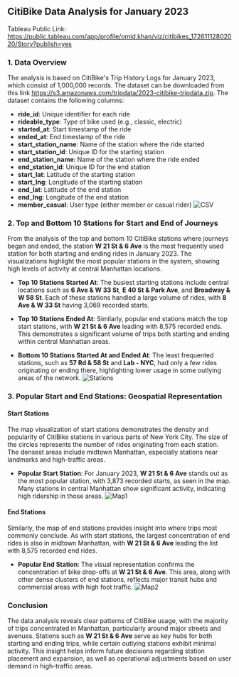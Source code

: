 ## CitiBike Data Analysis for January 2023

Tableau Public Link:
https://public.tableau.com/app/profile/omid.khan/viz/citibikes_17261112802020/Story?publish=yes

### 1. Data Overview

The analysis is based on CitiBike's Trip History Logs for January 2023, which consist of 1,000,000 records. The dataset can be downloaded from this link https://s3.amazonaws.com/tripdata/2023-citibike-tripdata.zip. The dataset contains the following columns:

- **ride_id**: Unique identifier for each ride
- **rideable_type**: Type of bike used (e.g., classic, electric)
- **started_at**: Start timestamp of the ride
- **ended_at**: End timestamp of the ride
- **start_station_name**: Name of the station where the ride started
- **start_station_id**: Unique ID for the starting station
- **end_station_name**: Name of the station where the ride ended
- **end_station_id**: Unique ID for the end station
- **start_lat**: Latitude of the starting station
- **start_lng**: Longitude of the starting station
- **end_lat**: Latitude of the end station
- **end_lng**: Longitude of the end station
- **member_casual**: User type (either member or casual rider)
![CSV](https://github.com/omidk414/tableau-challenge/blob/main/images/Excel.png)

### 2. Top and Bottom 10 Stations for Start and End of Journeys

From the analysis of the top and bottom 10 CitiBike stations where journeys began and ended, the station **W 21 St & 6 Ave** is the most frequently used station for both starting and ending rides in January 2023. The visualizations highlight the most popular stations in the system, showing high levels of activity at central Manhattan locations.

- **Top 10 Stations Started At**: The busiest starting stations include central locations such as **6 Ave & W 33 St**, **E 40 St & Park Ave**, and **Broadway & W 58 St**. Each of these stations handled a large volume of rides, with **8 Ave & W 33 St** having 3,069 recorded starts.
  
- **Top 10 Stations Ended At**: Similarly, popular end stations match the top start stations, with **W 21 St & 6 Ave** leading with 8,575 recorded ends. This demonstrates a significant volume of trips both starting and ending within central Manhattan areas.
  
- **Bottom 10 Stations Started At and Ended At**: The least frequented stations, such as **57 Rd & 58 St** and **Lab - NYC**, had only a few rides originating or ending there, highlighting lower usage in some outlying areas of the network.
![Stations](https://github.com/omidk414/tableau-challenge/blob/main/images/Stations.png)   


### 3. Popular Start and End Stations: Geospatial Representation

#### Start Stations

The map visualization of start stations demonstrates the density and popularity of CitiBike stations in various parts of New York City. The size of the circles represents the number of rides originating from each station. The densest areas include midtown Manhattan, especially stations near landmarks and high-traffic areas.

- **Popular Start Station**: For January 2023, **W 21 St & 6 Ave** stands out as the most popular station, with 3,873 recorded starts, as seen in the map. Many stations in central Manhattan show significant activity, indicating high ridership in those areas.
   ![Map1](https://github.com/omidk414/tableau-challenge/blob/main/images/Start_Map.png)

#### End Stations

Similarly, the map of end stations provides insight into where trips most commonly conclude. As with start stations, the largest concentration of end rides is also in midtown Manhattan, with **W 21 St & 6 Ave** leading the list with 8,575 recorded end rides.

- **Popular End Station**: The visual representation confirms the concentration of bike drop-offs at **W 21 St & 6 Ave**. This area, along with other dense clusters of end stations, reflects major transit hubs and commercial areas with high foot traffic.
![Map2](https://github.com/omidk414/tableau-challenge/blob/main/images/End_Map.png)   

### Conclusion

The data analysis reveals clear patterns of CitiBike usage, with the majority of trips concentrated in Manhattan, particularly around major streets and avenues. Stations such as **W 21 St & 6 Ave** serve as key hubs for both starting and ending trips, while certain outlying stations exhibit minimal activity. This insight helps inform future decisions regarding station placement and expansion, as well as operational adjustments based on user demand in high-traffic areas.   

